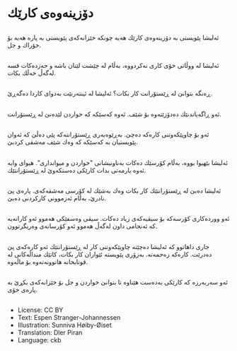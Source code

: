 # دۆزینه‌وه‌ی كارێك

##
ئه‌لیشا پێویستی به‌ دۆزینه‌وه‌ی كارێك هه‌یه‌ چونكه‌ خێزانه‌كه‌ی پێویستی به‌ پاره‌ هه‌یه‌ بۆ خۆراك و جل.

##
ئه‌لیشا له‌ ووڵاتی خۆی كاری نه‌كردووه‌، به‌ڵام له‌ چێشت لێنان باشه‌ و حه‌زده‌كات قسه‌ له‌گه‌ڵ خه‌ڵك بكات.

##
ڕه‌نگه‌ بتوانێ له‌ ڕێستۆرانت كار بكات؟ ئه‌لیشا له‌ ئینته‌رنێت به‌دوای كاردا ده‌گه‌ڕێ.

##
ئه‌و ڕاگه‌یاندنێك ده‌دۆزێته‌وه‌ بۆ شێف. ئه‌وه‌ كه‌سێكه‌ كه‌ خواردن لێده‌نێ له‌ ڕێستۆرانت.

##
ئه‌و بۆ چاوپێكه‌وتنی كاره‌كه‌ ده‌چێ. به‌ڕێوه‌به‌ری ڕێستۆرانته‌كه‌ پێی ده‌ڵێ كه‌ ئه‌وان پێویستیان به‌ كه‌سێكه‌ كه‌ وه‌ك شێف مه‌شقی كردبێ.

##
ئه‌لیشا بێهیوا بووه‌، به‌ڵام كۆرسێك ده‌كات به‌ناونیشانی "خواردن و میوانداری". هیوای وایه‌ ئه‌وه‌ یارمه‌تی بدات كارێكی ده‌ستكه‌وێ له‌ ڕێستۆرانتێك.

##
ئه‌لیشا ده‌بێ له‌ ڕێستۆرانتێك كار بكات وه‌ك به‌شێك له‌ كۆرسی مه‌شقه‌كه‌ی. پاره‌ی پێ نادرێ، به‌ڵام ئه‌زموونی كاركردنی ده‌بێ.

##
ئه‌و وورده‌كاری كۆرسه‌كه‌ بۆ سیڤیه‌كه‌ی زیاد ده‌كات. سیڤی وه‌سفێكی هه‌موو ئه‌و كارانه‌یه‌ كه‌ ئه‌نجامی داون له‌گه‌ڵ هه‌موو ئه‌و كۆرسانه‌ی وه‌ریگرتوون.

##
جاری داهاتوو كه‌ ئه‌لیشا ده‌چێته‌ چاوپێكه‌وتنی كار له‌ ڕێستۆرانتێك ئه‌و كاره‌كه‌ی پێ ده‌درێت. كاره‌كه‌ زه‌حمه‌ته‌. به‌زۆری پێویسته‌ ئێواران كار بكات، كاتێك منداڵه‌كانی له‌ قوتابخانه‌ هاتوونه‌ته‌وه‌ بۆ ماڵه‌وه‌.

##
ئه‌و سه‌ربه‌رزه‌ كه‌ كارێكی به‌ده‌ست هێناوه‌ تا بتوانێ خواردن و جل بۆ خێزانه‌كه‌ی بكڕێ به‌ پاره‌ی خۆی.

##
* License: CC BY
* Text: Espen Stranger-Johannessen
* Illustration: Sunniva Høiby-Øiset
* Translation: Dler Piran
* Language: ckb
